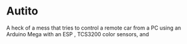 # Autito
A heck of a mess that tries to control a remote car from a PC using an Arduino Mega with an ESP , TCS3200 color sensors, and 
